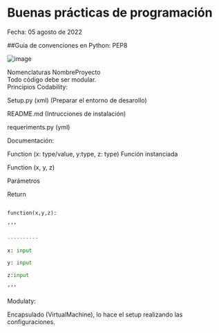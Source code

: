 # Buenas prácticas de programación 

Fecha: 05 agosto de 2022 

##Guía de convenciones en Python: PEP8 

![image](https://user-images.githubusercontent.com/64289108/185692095-88ecc2eb-132c-49b4-8025-61a56309c622.png)

Nomenclaturas 
NombreProyecto   
Todo código debe ser modular.  
Principios 
Codability: 

Setup.py (xml) (Preparar el entorno de desarollo) 

README.md (Intrucciones de instalación) 

requeriments.py  (yml) 

Documentación: 

Function (x: type/value, y:type, z: type) Función instanciada  

Function (x, y, z) 

Parámetros 

Return  

``` python  

function(x,y,z): 

‘’’ 

---------- 

x: input 

y: input 

z:input  

‘’’ 

``` 

Modulaty:  

Encapsulado (VirtualMachine), lo hace el setup realizando las configuraciones.  
